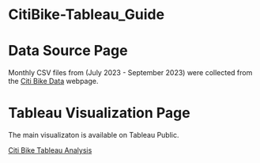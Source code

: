 # CitiBike-Tableau_Guide

# Data Source Page
Monthly CSV files from (July 2023 - September 2023) were collected from the [Citi Bike Data](https://citibikenyc.com/system-data) webpage.

# Tableau Visualization Page
The main visualizaton is available on Tableau Public.

[Citi Bike Tableau Analysis]([https://citibikenyc.com/system-data](https://public.tableau.com/app/profile/abish.rego/viz/CitiBikeAnalysisJulyAugustSeptember-2023/CitiBikeAnalysis?publish=yes)https://public.tableau.com/app/profile/abish.rego/viz/CitiBikeAnalysisJulyAugustSeptember-2023/CitiBikeAnalysis?publish=yes)
